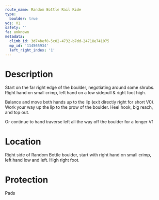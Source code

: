 ```yaml
---
route_name: Random Bottle Rail Ride
type:
  boulder: true
yds: V1
safety: ''
fa: unknown
metadata:
  climb_id: 3d74bef0-5c02-4732-b7dd-24718e741075
  mp_id: '114565934'
  left_right_index: '1'
---
```

# Description
Start on the far right edge of the boulder, negotiating around some shrubs. Right hand on small crimp, left hand on a low sidepull & right foot high.

Balance and move both hands up to the lip (exit directly right for short V0). Work your way up the lip to the prow of the boulder. Heel hook, big reach, and top out.

Or continue to hand traverse left all the way off the boulder for a longer V1

# Location
Right side of Random Bottle boulder, start with right hand on small crimp, left hand low and left. High right foot.

# Protection
Pads
